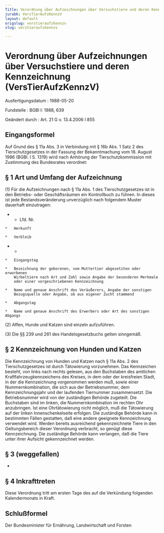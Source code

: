 ```yaml
---
Title: Verordnung über Aufzeichnungen über Versuchstiere und deren Kennzeichnung
jurabk: VersTierAufzKennzV
layout: default
origslug: verstieraufzkennzv
slug: verstieraufzkennzv

---
```


# Verordnung über Aufzeichnungen über Versuchstiere und deren Kennzeichnung (VersTierAufzKennzV)

Ausfertigungsdatum
:   1988-05-20

Fundstelle
:   BGBl I: 1988, 639

Geändert durch
:   Art. 21 G v. 13.4.2006 I 855


## Eingangsformel

Auf Grund des § 11a Abs. 3 in Verbindung mit § 16b Abs. 1 Satz 2 des
Tierschutzgesetzes in der Fassung der Bekanntmachung vom 18. August
1986 (BGBl. I S. 1319) wird nach Anhörung der Tierschutzkommission mit
Zustimmung des Bundesrates verordnet:


## § 1 Art und Umfang der Aufzeichnung

(1) Für die Aufzeichnungen nach § 11a Abs. 1 des Tierschutzgesetzes
ist in den Betriebs- oder Geschäftsräumen ein Kontrollbuch zu führen.
In dieses ist jede Bestandsveränderung unverzüglich nach folgendem
Muster dauerhaft einzutragen:

*    *   Lfd. Nr.

    *   Herkunft

    *   Verbleib


*    *
    *   Eingangstag

    *   Bezeichnung der geborenen, vom Muttertier abgesetzten oder erworbenen
        Wirbeltiere nach Art und Zahl sowie Angabe der besonderen Merkmale
        oder einer vorgeschriebenen Kennzeichnung

    *   Name und genaue Anschrift des Veräußerers, Angabe der sonstigen
        Bezugsquelle oder Angabe, ob aus eigener Zucht stammend

    *   Abgangstag

    *   Name und genaue Anschrift des Erwerbers oder Art des sonstigen Abgangs




(2) Affen, Hunde und Katzen sind einzeln aufzuführen.

(3) Die §§ 239 und 261 des Handelsgesetzbuchs gelten sinngemäß.


## § 2 Kennzeichnung von Hunden und Katzen

Die Kennzeichnung von Hunden und Katzen nach § 11a Abs. 2 des
Tierschutzgesetzes ist durch Tätowierung vorzunehmen. Das Kennzeichen
besteht, von links nach rechts gelesen, aus den Buchstaben des
amtlichen Kraftfahrzeugkennzeichens des Kreises, in dem oder der
kreisfreien Stadt, in der die Kennzeichnung vorgenommen werden muß,
sowie einer Nummernkombination, die sich aus der Betriebsnummer, dem
Kennzeichnungsjahr und der laufenden Tiernummer zusammensetzt. Die
Betriebsnummer wird von der zuständigen Behörde zugeteilt. Die
Buchstaben sind im linken, die Nummernkombination im rechten Ohr
anzubringen. Ist eine Ohrtätowierung nicht möglich, muß die
Tätowierung auf der linken Innenschenkelseite erfolgen. Die zuständige
Behörde kann in bestimmten Fällen gestatten, daß eine andere geeignete
Kennzeichnung verwendet wird. Werden bereits ausreichend
gekennzeichnete Tiere in den Geltungsbereich dieser Verordnung
verbracht, so genügt diese Kennzeichnung. Die zuständige Behörde kann
verlangen, daß die Tiere unter ihrer Aufsicht gekennzeichnet werden.


## § 3 (weggefallen)

-


## § 4 Inkrafttreten

Diese Verordnung tritt am ersten Tage des auf die Verkündung folgenden
Kalendermonats in Kraft.


## Schlußformel

Der Bundesminister für Ernährung, Landwirtschaft und Forsten

